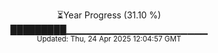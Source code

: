<p align="center">
⏳Year Progress (31.10 %)<br>
█████████▁▁▁▁▁▁▁▁▁▁▁▁▁▁▁▁▁▁▁▁▁ <br>
<sub>Updated: Thu, 24 Apr 2025 12:04:57 GMT</sub>
</p>

